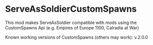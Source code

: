 # ServeAsSoldierCustomSpawns
This mod makes ServeAsSoldier compatible with mods using the CustomSpawns Api (e.g. Empires of Europe 1100, Calradia at War)

Known working versions of CustomSpawns (others may work):
v.2.0.0
